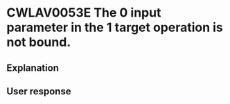 # CWLAV0053E The 0 input parameter in the 1 target operation is not bound.

## Explanation

## User response